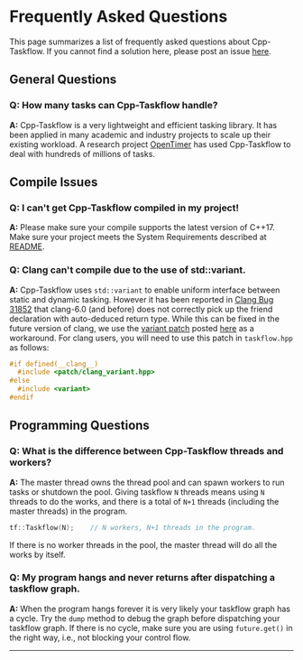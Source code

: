 # Frequently Asked Questions

This page summarizes a list of frequently asked questions about Cpp-Taskflow.
If you cannot find a solution here, please post an issue [here][Github issues].

## General Questions

### Q: How many tasks can Cpp-Taskflow handle?

**A:** Cpp-Taskflow is a very lightweight and efficient tasking library.
It has been applied in many academic and industry projects to scale up their existing workload.
A research project [OpenTimer][OpenTimer] has used Cpp-Taskflow to deal with hundreds of millions of tasks.

## Compile Issues

### Q: I can't get Cpp-Taskflow compiled in my project!

**A:** Please make sure your compile supports the latest version of C++17. 
Make sure your project meets the System Requirements described at [README][README].

### Q: Clang can't compile due to the use of std::variant.

**A:** Cpp-Taskflow uses `std::variant` to enable uniform interface between static and dynamic tasking.
However it has been reported in 
[Clang Bug 31852](https://bugs.llvm.org/show_bug.cgi?id=31852) that
clang-6.0 (and before) does not correctly pick up the friend declaration with auto-deduced return type.
While this can be fixed in the future version of clang, 
we use the [variant patch](../patch/clang_variant.hpp) posted
[here](https://gcc.gnu.org/viewcvs/gcc?view=revision&revision=258854) as a workaround.
For clang users, you will need to use this patch in `taskflow.hpp` as follows:

```cpp
#if defined(__clang__)
  #include <patch/clang_variant.hpp>
#else
  #include <variant>
#endif
```

## Programming Questions

### Q: What is the difference between Cpp-Taskflow threads and workers?

**A:** The master thread owns the thread pool and can spawn workers to run tasks 
or shutdown the pool. 
Giving taskflow `N` threads means using `N` threads to do the works, 
and there is a total of `N+1` threads (including the master threads) in the program.

```cpp
tf::Taskflow(N);    // N workers, N+1 threads in the program.
```

If there is no worker threads in the pool, the master thread will do all the works by itself.

### Q: My program hangs and never returns after dispatching a taskflow graph.

**A:** When the program hangs forever it is very likely your taskflow graph has a cycle.
Try the `dump` method to debug the graph before dispatching your taskflow graph.
If there is no cycle, make sure you are using `future.get()` in the right way, 
i.e., not blocking your control flow.





* * *
[Github issues]:         https://github.com/cpp-taskflow/cpp-taskflow/issues
[OpenTimer]:             https://github.com/OpenTimer/OpenTimer
[README]:                ../README.md
                         
